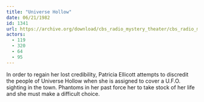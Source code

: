 ```yaml
---
title: "Universe Hollow"
date: 06/21/1982
id: 1341
url: https://archive.org/download/cbs_radio_mystery_theater/cbs_radio_mystery_theater-1301-1350.zip/cbs_radio_mystery_theater-1301-1350%2Fcbsrmt_1341_universe_hollow.mp3
actors:
  - 119
  - 320
  - 64
  - 95
---
```

In order to regain her lost credibility, Patricia Ellicott attempts to discredit the people of Universe Hollow when she is assigned to cover a U.F.O. sighting in the town. Phantoms in her past force her to take stock of her life and she must make a difficult choice.